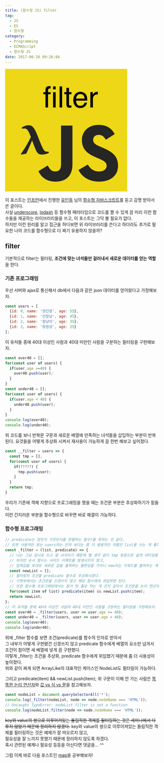 ```yaml
---
title: (함수형 JS) filter
tag:
  - JS
  - ES
  - 함수형
category:
  - Programming
  - ECMAScript
  - 함수형 JS
date: 2017-06-26 09:26:04
---
```


![](js-func-02-filter/thumb.png)

이 포스트는 [인프런](https://www.inflearn.com/)에서 진행한 [유인동](https://www.facebook.com/profile.php?id=100011413063178) 님의 [함수형 자바스크립트](https://www.inflearn.com/course/%ED%95%A8%EC%88%98%ED%98%95-%ED%94%84%EB%A1%9C%EA%B7%B8%EB%9E%98%EB%B0%8D/)를 듣고 감명 받아서 쓴 글이다.  
사실 [underscore](http://underscorejs.org/), [lodash](https://lodash.com/) 등 함수형 패러타임으로 코드를 짤 수 있게 끔
미리 이런 함수들을 제공하는 라이브러리들을 쓰고, 이 포스트는 그닥 볼 필요가 없다.  
하지만 이런 원리를 알고 접근을 하다보면 위 라이브러리를 쓴다고 하더라도 추가로 필요한 나의 코드를 함수형으로 더 짜기 유용하지 않을까?  

## filter
기본적으로 filter는 필터링, **조건에 맞는 녀석들만 걸러내서 새로운 데이터를 얻는 역할**을 한다.  

### 기존 프로그래밍
우선 서버와 ajax로 통신해서 db에서 다음과 같은 json 데이터를 얻어왔다고 가정해보자.
```javascript
const users = [
  {id: 0, name: '양간장', age: 55},
  {id: 1, name: '간장냥', age: 45},
  {id: 2, name: '장냥이', age: 35},
  {id: 3, name: '양권성', age: 25}  
];
```

이 유저들 중에 40대 이상인 사람과 40대 미만인 사람을 구분하는 필터링을 구현해보자.
```javascript
const over40 = [];
for(const user of users) {
  if(user.age >=40) {
    over40.push(user);
  }
}
const under40 = [];
for(const user of users) {
  if(user.age < 40) {
    under40.push(user);
  }
}
console.log(over40);
console.log(under40);
```

위 코드를 보니 반복문 구문과 새로운 배열에 만족하는 녀석들을 삽입하는 부분이 반복된다.
요것들을 어떻게 추상화 시켜서 재사용이 가능하게 끔 한번 해보고 싶어졌다.
```javascript
const __filter = users => {
  const tmp = [];
  for(const user of users) {
    if(?????) {
      tmp.push(user);
    }
  }
  return tmp;
}
```

우리가 기존에 객체 지향으로 프로그래밍을 했을 때는 조건문 부분은 추상화하기가 힘들다.  
이런 간지러운 부분을 함수형으로 바꾸면 바로 해결이 가능하다.  

### 함수형 프로그래밍
```javascript
// predicate는 참인지 거짓인지를 판별하는 함수?를 뜻하는 것 같다.
// 또한 사용자만 받는 users라는 인자 보다는 좀 더 범용적인 이름인 list를 쓰는 게 좋다.
const _filter = (list, predicate) => {
  // 나는 그냥 임시로 쓰고 말 녀석이기 때문에 별 생각 없이 tmp 등등으로 쉽게 네이밍을 했다.  
  // 하지만 순수 함수는 사이드 이펙트를 발생시키지 않고,
  // 입력값을 토대로 새로운 값을 출력하는 불변성을 가지니 new라는 키워드를 붙여주는 게 좋다. 
  const newList = [];
  // 필터링의 조건을 predicate 함수로 추상화시켰다.  
  // 구현부에서는 조건문을 신경쓰지 않고 해당 함수에게 위임하면 된다.
  // 또한 함수형 프로그래밍에서는 뭔가 한 줄로 적는 게 간지 같아서 조건문을 논리 연산자로 함축시키고, 중괄호도 다 생략했다.
  for(const item of list) predicate(item) && newList.push(item);
  return newList;
};
// 이 유저들 중에 40대 이상인 사람과 40대 미만인 사람을 구분하는 필터링을 구현해보자.  
const over40 = _filter(users, user => user.age >= 40);
const under40 = _filter(users, user => user.age < 40);
console.log(over40);
console.log(under40);
```

위에 _filter 함수를 보면 조건(predicate)를 함수의 인자로 받아서  
그 내부가 어떻게 구현됐건 신경쓰지 않고 predicate 함수에게 배열의 요소만 넘겨서 조건이 참이면 새 배열에 넣게 끔 구현했다.  
이렇게 _filter는 조건을 추상화, predicate 함수에게 위임했기 때문에 좀 더 사용성이 높아졌다.  
위와 같이 짜게 되면 ArrayLike의 대표적인 케이스인 NodeList도 필터링이 가능하다.  

그리고 
predicate(item) && newList.push(item);
위 구문이 이해 안 가는 사람은 [똑똑한 논리 연산자](/2017/02/13/es-logical-operator/)와 [값 vs 식 vs 문](/2017/06/02/js-007-value-expression-statement/)을 참고해보자.  
  
```javascript
const nodeList = document.querySelectorAll('*');
console.log(_filter(nodeList, node => node.nodeName === 'HTML'));
// Uncaught TypeError: nodeList.filter is not a function
console.log(nodeList.filter(node => node.nodeName === 'HTML'));
```
~~key와 value의 쌍으로 이루어져있는 돌림직한 객체를 필터링하는 것은 세미나에서 다루지 않았기 때문에 정리하지 않겠다.~~
key와 value의 쌍으로 이루어져있는 돌림직한 객체를 필터링하는 것은 예제가 잘 떠오르지 않고,  
필요성을 잘 느끼지 못했기 때문에 정리하지 않도록 하겠다.  
혹시 관련된 예제나 필요성 등등을 아신다면 댓글을... ^^

그럼 이제 바로 다음 포스트인 [map](/2017/06/26/js-func-03-map/)을 공부해보자!  